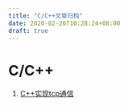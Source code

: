 ```yaml
---
title: "C/C++文章归档"
date: 2020-02-26T10:28:24+08:00
draft: true
---
```



# C/C++

1. [C++实现tcp通信](/post/socketlearn)